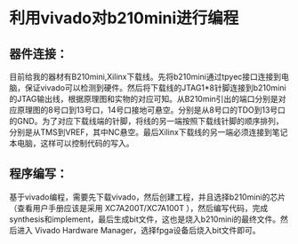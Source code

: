 # **利用vivado对b210mini进行编程**
## **器件连接**：

目前给我的器材有B210mini,Xilinx下载线。先将b210mini通过tpyec接口连接到电脑，保证vivado可以检测到硬件。然后将下载线的JTAG1*8针脚连接到b210mini的JTAG输出线，根据原理图和实物的对应可知。从B210min引出的端口分别是对应原理图的8号口到13号口，14号口接地可悬空。分别是从8号口的TDO到13号口的GND。为了对应下载线端的针脚，将线的另一端按照下载线针脚的顺序排列，分别是从TMS到VREF，其中NC悬空。最后Xilinx下载线的另一端必须连接到笔记本电脑，这样可以控制代码的写入。
## **程序编写**：

基于vivado编程，需要先下载vivado，然后创建工程，并且选择b210mini的芯片（查看用户手册应该是采用 XC7A200T/XC7A100T ），然后编写代码，完成synthesis和implement，最后生成bit文件，这也是烧入b210mini的最终文件。然后进入 Vivado Hardware Manager，选择fpga设备后烧入bit文件即可。
